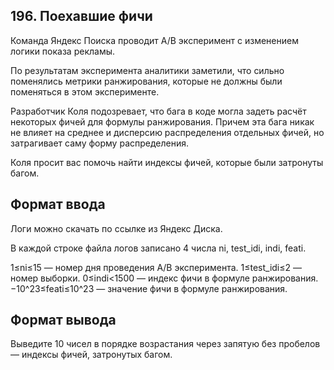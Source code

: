 ## 196. Поехавшие фичи

Команда Яндекс Поиска проводит A/B эксперимент с изменением логики показа рекламы.

По результатам эксперимента аналитики заметили, что сильно поменялись метрики ранжирования, которые не должны были поменяться в этом эксперименте.

Разработчик Коля подозревает, что бага в коде могла задеть расчёт некоторых фичей для формулы ранжирования. Причем эта бага никак не влияет на среднее и дисперсию распределения отдельных фичей, но затрагивает саму форму распределения.

Коля просит вас помочь найти индексы фичей, которые были затронуты багом.

## Формат ввода
Логи можно скачать по ссылке из Яндекс Диска.

В каждой строке файла логов записано 4 числа ni, test_idi, indi, feati.

1≤ni≤15 — номер дня проведения А/B эксперимента.
1≤test_idi≤2 — номер выборки.
0≤indi<1500 — индекс фичи в формуле ранжирования.
−10^23≤feati≤10^23 — значение фичи в формуле ранжирования.

## Формат вывода
Выведите 10 чисел в порядке возрастания через запятую без пробелов — индексы фичей, затронутых багом.

